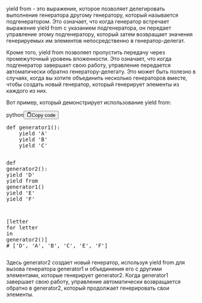 <p>yield from - это выражение, которое позволяет делегировать выполнение генератора другому генератору, который называется подгенератором. 
Это означает, что когда генератор встречает выражение yield from с указанием подгенератора, он передает управление этому подгенератору, 
который затем возвращает значения генерируемых им элементов непосредственно в генератор-делегат.</p>
<p>Кроме того, yield from позволяет пропустить передачу через промежуточный уровень вложенности. 
Это означает, что когда подгенератор завершает свою работу, управление передается автоматически обратно генератору-делегату. 
Это может быть полезно в случаях, когда вы хотите объединить несколько генераторов вместе, чтобы создать новый генератор, который генерирует элементы из каждого из них.</p>
<p>Вот пример, который демонстрирует использование yield from:</p>
<div class="code-element"><div class="lang-line"><text>python</text><button class="copy-button" id="codef2e849f0578127995ed068f8eba0a0cfb" onclick="copyCode(codef2e849f0578127995ed068f8eba0a0cf, codef2e849f0578127995ed068f8eba0a0cfb)"><svg stroke="currentColor" fill="none" stroke-width="2" viewBox="0 0 24 24" stroke-linecap="round" stroke-linejoin="round" class="h-4 w-4" height="1em" width="1em" xmlns="http://www.w3.org/2000/svg"><path d="M16 4h2a2 2 0 0 1 2 2v14a2 2 0 0 1-2 2H6a2 2 0 0 1-2-2V6a2 2 0 0 1 2-2h2"></path><rect x="8" y="2" width="8" height="4" rx="1" ry="1"></rect></svg><text>Copy code</text></button></div><div class="code" id="codef2e849f0578127995ed068f8eba0a0cf"><div class="highlight"><pre><span></span><span class="k">def</span> <span class="nf">generator1</span><span class="p">():</span>
    <span class="k">yield</span> <span class="s1">&#39;A&#39;</span>
    <span class="k">yield</span> <span class="s1">&#39;B&#39;</span>
    <span class="k">yield</span> <span class="s1">&#39;C&#39;</span>

<span class="k">def</span> <span class="nf">generator2</span><span class="p">():</span>
    <span class="k">yield</span> <span class="s1">&#39;D&#39;</span>
    <span class="k">yield from</span> <span class="n">generator1</span><span class="p">()</span>
    <span class="k">yield</span> <span class="s1">&#39;E&#39;</span>
    <span class="k">yield</span> <span class="s1">&#39;F&#39;</span>

<span class="p">[</span><span class="n">letter</span> <span class="k">for</span> <span class="n">letter</span> <span class="ow">in</span> <span class="n">generator2</span><span class="p">()]</span> <span class="c1"># [&#39;D&#39;, &#39;A&#39;, &#39;B&#39;, &#39;C&#39;, &#39;E&#39;, &#39;F&#39;]</span>
</pre></div></div></div>

<p>Здесь generator2 создает новый генератор, используя yield from 
для вызова генератора generator1 и объединения его с другими элементами, которые генерирует generator2. 
Когда generator1 завершает свою работу, управление автоматически возвращается обратно в generator2, который продолжает генерировать свои элементы.</p>